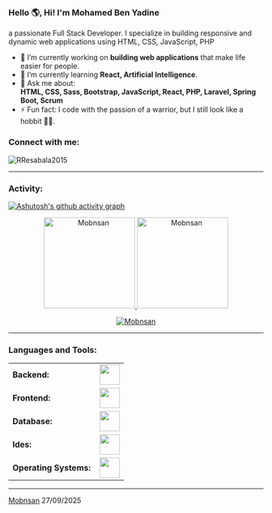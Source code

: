 <link rel="stylesheet" type='text/css' href="https://cdn.jsdelivr.net/gh/devicons/devicon@latest/devicon.min.css" />

### Hello 🌎, Hi! I'm Mohamed Ben Yadine

a passionate Full Stack Developer. I specialize in building responsive and dynamic web applications using HTML, CSS, JavaScript, PHP


- 🔭 I’m currently working on **building web applications** that make life easier for people.  
- 🌱 I’m currently learning **React, Artificial Intelligence**.  
- 💬 Ask me about:  
  **HTML, CSS, Sass, Bootstrap, JavaScript, React, PHP, Laravel, Spring Boot, Scrum**  
- ⚡ Fun fact: I code with the passion of a warrior, but I still look like a hobbit 🧙‍♂️.

<h3 align="left">Connect with me:</h3>
<p align="left">
<a href="https://twitter.com/Mobnsan" target="blank"><i align="center" class="devicon-twitter-original" alt="Mobnsan" height="40" width="60" ></i>
</a>
<a href="https://www.linkedin.com/in/renato-r-611795133/" target="blank"><i align="center" class="devicon-linkedin-plain colored" alt="mobn" height="40" width="60" ></i>
</a>
</p>

<p align="left"> <img src="https://komarev.com/ghpvc/?username=RResabala2015&label=Profile%20views&color=0e75b6&style=flat" alt="RResabala2015" /> </p>


------
<h3 align="left">Activity:</h3>

[![Ashutosh's github activity graph](https://github-readme-activity-graph.vercel.app/graph?username=Mobnsan&bg_color=100f0f&color=4c5e9e&line=4c569e&point=403e41&area=true&hide_border=true)](https://github.com/ashutosh00710/github-readme-activity-graph)

<div align="center">
  <a href="https://github.com/Mobnsan">
    <img height="180em" src="https://github-readme-stats.vercel.app/api/top-langs?username=Mobnsan&show_icons=true&locale=en&layout=compact&theme=tokyonight" alt="Mobnsan"/>
    <img height="180em" src="https://github-readme-stats.vercel.app/api?username=Mobnsan&show_icons=true&locale=en&layout=compact&theme=tokyonight" alt="Mobnsan"/>
  </a>
</div>
<p align="center">
  <a href="https://github.com/Mobnsan">
    <img src="https://github-readme-streak-stats.herokuapp.com/?user=Mobnsan&&theme=tokyonight" alt="Mobnsan" />
  </a>
</p>

------
<h3 align="left">Languages and Tools:</h3>
<table>
    <tr>
        <td style="font-weight: bold; padding-right: 10px; vertical-align: center; border: none;">Backend:</td>
        <td><img height="40" src="https://skillicons.dev/icons?i=php,python,laravel"/></td>
    </tr>
    <tr>
        <td style="font-weight: bold; padding-right: 10px; vertical-align: center;">Frontend:</td>
        <td><img height="40" src="https://skillicons.dev/icons?i=react,bootstrap,html,css,sass,js,figma"/></td>
    </tr>
    <tr>
        <td style="font-weight: bold; padding-right: 10px; vertical-align: center; border: none;">Database:</td>
        <td><img height="40" src="https://skillicons.dev/icons?i=mysql,mongodb"/></td>
    </tr>
    <tr>
        <td style="font-weight: bold; padding-right: 10px; vertical-align: center; border: none;">Ides:</td>
        <td><img height="40" src="https://skillicons.dev/icons?i=vscode,phpstorm,eclipse,visualstudio,webstorm,sublime"/></td>
    </tr>
    <tr>
        <td style="font-weight: bold; padding-right: 10px; vertical-align: center; border: none;">Operating Systems:</td>
        <td><img height="40" src="https://skillicons.dev/icons?i=windows"/></td>
    </tr>
</table>

------
[Mobnsan](https://github.com/Mobnsan)
27/09/2025

